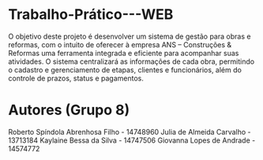 # Trabalho-Prático---WEB

O objetivo deste projeto é desenvolver um sistema de gestão para obras e reformas, com o intuito de oferecer à empresa ANS – Construções & Reformas uma ferramenta integrada e eficiente para acompanhar suas atividades. O sistema centralizará as informações de cada obra, permitindo o cadastro e gerenciamento de etapas, clientes e funcionários, além do controle de prazos, status e pagamentos.

# Autores (Grupo 8)
Roberto Spíndola Abrenhosa Filho - 14748960
Julia de Almeida Carvalho - 13713184
Kaylaine Bessa da Silva - 14747506
Giovanna Lopes de Andrade - 14574772

